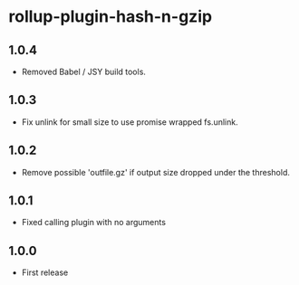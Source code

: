 # rollup-plugin-hash-n-gzip

## 1.0.4

* Removed Babel / JSY build tools.

## 1.0.3

* Fix unlink for small size to use promise wrapped fs.unlink.

## 1.0.2

* Remove possible 'outfile.gz' if output size dropped under the threshold.

## 1.0.1

* Fixed calling plugin with no arguments

## 1.0.0

* First release
